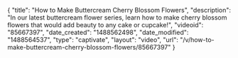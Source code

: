{
    "title": "How to Make Buttercream Cherry Blossom Flowers",
    "description": "In our latest  buttercream flower series, learn how to make cherry blossom flowers that would add beauty to any cake or cupcake!",
    "videoid": "85667397",
    "date_created": "1488562498",
    "date_modified": "1488564537",
    "type": "captivate",
    "layout": "video",
    "url": "\/v\/how-to-make-buttercream-cherry-blossom-flowers\/85667397"
}